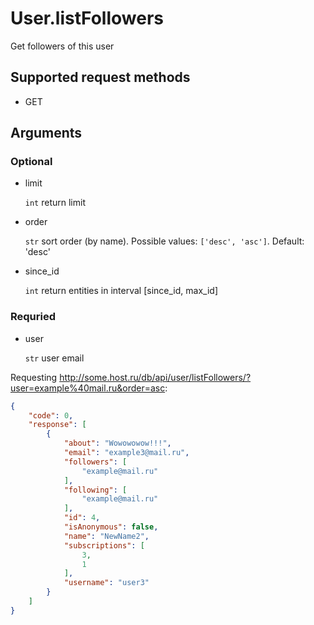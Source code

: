# User.listFollowers
Get followers of this user

## Supported request methods 
* GET

## Arguments
### Optional
* limit

   ```int``` return limit
* order

   ```str``` sort order (by name). Possible values: ```['desc', 'asc']```. Default: 'desc'
* since_id

   ```int``` return entities in interval [since_id, max_id]


### Requried
* user

   ```str``` user email


Requesting http://some.host.ru/db/api/user/listFollowers/?user=example%40mail.ru&order=asc:
```json
{
    "code": 0,
    "response": [
        {
            "about": "Wowowowow!!!",
            "email": "example3@mail.ru",
            "followers": [
                "example@mail.ru"
            ],
            "following": [
                "example@mail.ru"
            ],
            "id": 4,
            "isAnonymous": false,
            "name": "NewName2",
            "subscriptions": [
                3,
                1
            ],
            "username": "user3"
        }
    ]
}
```
